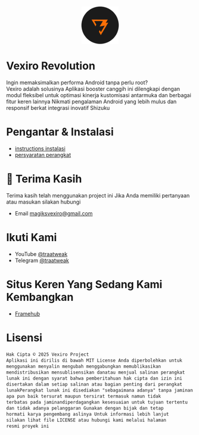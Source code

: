 <p align="center">
  <img src="icon/icon.png" alt="Vexiro Logo" width="100" />
</p>


# Vexiro Revolution

Ingin memaksimalkan performa Android tanpa perlu root?  
Vexiro adalah solusinya Aplikasi booster canggih ini 
dilengkapi dengan modul fleksibel untuk optimasi kinerja
kustomisasi antarmuka dan berbagai fitur keren lainnya 
Nikmati pengalaman Android yang lebih mulus dan responsif 
berkat integrasi inovatif Shizuku




# Pengantar & Instalasi
- [instructions instalasi](https://instructionsvexiro.pages.dev/web-root/index.html)
- [persyaratan perangkat](https://instructionsvexiro.pages.dev/web-root/persyaratan.html)



# 🙏 Terima Kasih

Terima kasih telah menggunakan project ini
Jika Anda memiliki pertanyaan atau masukan silakan hubungi

- Email magiksvexiro@gmail.com

# Ikuti Kami
- YouTube [@traatweak](https://www.youtube.com/@traaweak)
- Telegram [@traatweak](https://t.me/traatweak)

# Situs Keren Yang Sedang Kami Kembangkan
- [Framehub](https://framehub.pages.dev/)

# Lisensi
```
Hak Cipta © 2025 Vexiro Project  
Aplikasi ini dirilis di bawah MIT License Anda diperbolehkan untuk menggunakan menyalin mengubah menggabungkan memublikasikan mendistribusikan mensublisensikan danatau menjual salinan perangkat lunak ini dengan syarat bahwa pemberitahuan hak cipta dan izin ini disertakan dalam setiap salinan atau bagian penting dari perangkat 
lunakPerangkat lunak ini disediakan "sebagaimana adanya" tanpa jaminan apa pun baik tersurat maupun tersirat termasuk namun tidak
terbatas pada jaminandiperdagangkan kesesuaian untuk tujuan tertentu dan tidak adanya pelanggaran Gunakan dengan bijak dan tetap 
hormati karya pengembang aslinya Untuk informasi lebih lanjut 
silakan lihat file LICENSE atau hubungi kami melalui halaman 
resmi proyek ini
```
